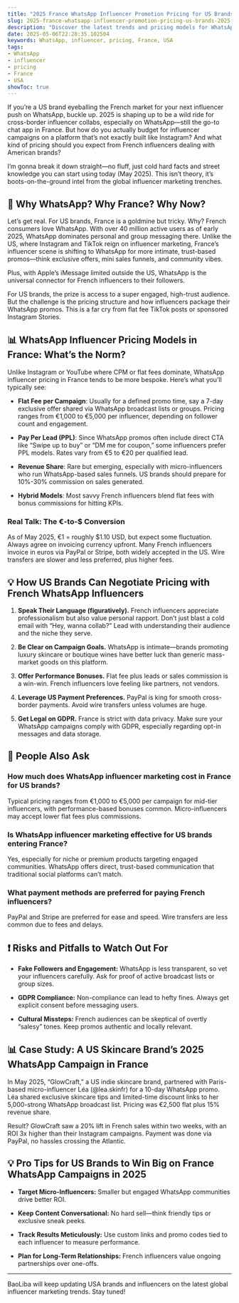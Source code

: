 ```yaml
---
title: "2025 France WhatsApp Influencer Promotion Pricing for US Brands: What You Need to Know"
slug: 2025-france-whatsapp-influencer-promotion-pricing-us-brands-2025-05-06
description: "Discover the latest trends and pricing models for WhatsApp influencer marketing in France, tailored for US brands looking to expand in 2025. Practical tips, local insights, and payment methods included."
date: 2025-05-06T22:28:35.102504
keywords: WhatsApp, influencer, pricing, France, USA
tags:
- WhatsApp
- influencer
- pricing
- France
- USA
showToc: true
---
```


If you’re a US brand eyeballing the French market for your next influencer push on WhatsApp, buckle up. 2025 is shaping up to be a wild ride for cross-border influencer collabs, especially on WhatsApp—still the go-to chat app in France. But how do you actually budget for influencer campaigns on a platform that’s not exactly built like Instagram? And what kind of pricing should you expect from French influencers dealing with American brands?  

I’m gonna break it down straight—no fluff, just cold hard facts and street knowledge you can start using today (May 2025). This isn’t theory, it’s boots-on-the-ground intel from the global influencer marketing trenches.

## 📢 Why WhatsApp? Why France? Why Now?

Let’s get real. For US brands, France is a goldmine but tricky. Why? French consumers love WhatsApp. With over 40 million active users as of early 2025, WhatsApp dominates personal and group messaging there. Unlike the US, where Instagram and TikTok reign on influencer marketing, France’s influencer scene is shifting to WhatsApp for more intimate, trust-based promos—think exclusive offers, mini sales funnels, and community vibes.

Plus, with Apple’s iMessage limited outside the US, WhatsApp is the universal connector for French influencers to their followers.

For US brands, the prize is access to a super engaged, high-trust audience. But the challenge is the pricing structure and how influencers package their WhatsApp promos. This is a far cry from flat fee TikTok posts or sponsored Instagram Stories.

## 📊 WhatsApp Influencer Pricing Models in France: What’s the Norm?

Unlike Instagram or YouTube where CPM or flat fees dominate, WhatsApp influencer pricing in France tends to be more bespoke. Here’s what you’ll typically see:

- **Flat Fee per Campaign**: Usually for a defined promo time, say a 7-day exclusive offer shared via WhatsApp broadcast lists or groups. Pricing ranges from €1,000 to €5,000 per influencer, depending on follower count and engagement.

- **Pay Per Lead (PPL)**: Since WhatsApp promos often include direct CTA like “Swipe up to buy” or “DM me for coupon,” some influencers prefer PPL models. Rates vary from €5 to €20 per qualified lead.

- **Revenue Share**: Rare but emerging, especially with micro-influencers who run WhatsApp-based sales funnels. US brands should prepare for 10%-30% commission on sales generated.

- **Hybrid Models**: Most savvy French influencers blend flat fees with bonus commissions for hitting KPIs.

### Real Talk: The €-to-$ Conversion

As of May 2025, €1 = roughly $1.10 USD, but expect some fluctuation. Always agree on invoicing currency upfront. Many French influencers invoice in euros via PayPal or Stripe, both widely accepted in the US. Wire transfers are slower and less preferred, plus higher fees.

## 💡 How US Brands Can Negotiate Pricing with French WhatsApp Influencers

1. **Speak Their Language (figuratively).** French influencers appreciate professionalism but also value personal rapport. Don’t just blast a cold email with “Hey, wanna collab?” Lead with understanding their audience and the niche they serve.

2. **Be Clear on Campaign Goals.** WhatsApp is intimate—brands promoting luxury skincare or boutique wines have better luck than generic mass-market goods on this platform.

3. **Offer Performance Bonuses.** Flat fee plus leads or sales commission is a win-win. French influencers love feeling like partners, not vendors.

4. **Leverage US Payment Preferences.** PayPal is king for smooth cross-border payments. Avoid wire transfers unless volumes are huge.

5. **Get Legal on GDPR.** France is strict with data privacy. Make sure your WhatsApp campaigns comply with GDPR, especially regarding opt-in messages and data storage.

## 📢 People Also Ask

### How much does WhatsApp influencer marketing cost in France for US brands?

Typical pricing ranges from €1,000 to €5,000 per campaign for mid-tier influencers, with performance-based bonuses common. Micro-influencers may accept lower flat fees plus commissions.

### Is WhatsApp influencer marketing effective for US brands entering France?

Yes, especially for niche or premium products targeting engaged communities. WhatsApp offers direct, trust-based communication that traditional social platforms can’t match.

### What payment methods are preferred for paying French influencers?

PayPal and Stripe are preferred for ease and speed. Wire transfers are less common due to fees and delays.

## ❗ Risks and Pitfalls to Watch Out For

- **Fake Followers and Engagement:** WhatsApp is less transparent, so vet your influencers carefully. Ask for proof of active broadcast lists or group sizes.

- **GDPR Compliance:** Non-compliance can lead to hefty fines. Always get explicit consent before messaging users.

- **Cultural Missteps:** French audiences can be skeptical of overtly “salesy” tones. Keep promos authentic and locally relevant.

## 📊 Case Study: A US Skincare Brand’s 2025 WhatsApp Campaign in France

In May 2025, “GlowCraft,” a US indie skincare brand, partnered with Paris-based micro-influencer Léa (@lea.skinfr) for a 10-day WhatsApp promo. Léa shared exclusive skincare tips and limited-time discount links to her 5,000-strong WhatsApp broadcast list. Pricing was €2,500 flat plus 15% revenue share.  

Result? GlowCraft saw a 20% lift in French sales within two weeks, with an ROI 3x higher than their Instagram campaigns. Payment was done via PayPal, no hassles crossing the Atlantic.

## 💡 Pro Tips for US Brands to Win Big on France WhatsApp Campaigns in 2025

- **Target Micro-Influencers:** Smaller but engaged WhatsApp communities drive better ROI.

- **Keep Content Conversational:** No hard sell—think friendly tips or exclusive sneak peeks.

- **Track Results Meticulously:** Use custom links and promo codes tied to each influencer to measure performance.

- **Plan for Long-Term Relationships:** French influencers value ongoing partnerships over one-offs.

---

BaoLiba will keep updating USA brands and influencers on the latest global influencer marketing trends. Stay tuned!